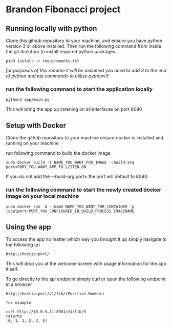 # Brandon Fibonacci project

## Running locally with python

Clone this github repository to your machine, and ensure you have python version 3 or above installed.
 Then run the following command from inside the git directory to install required python packages.
```
pip3 install -r requirements.txt

``` 
*for purposes of this readme it will be assumed you need to add 3 to the end of python and pip commands to utilize pythonv3*

### run the following command to start the application locally

```
python3 app/main.py

```
This will bring the app up listening on all interfaces on port 8080

## Setup with Docker
Clone the github repository to your machine
ensure docker is installed and running on your machine

run following command to build the docker image
```
sudo docker build -t NAME_YOU_WANT_FOR_IMAGE --build-arg port=PORT_YOU_WANT_APP_TO_LISTEN_ON

```
If you do not add the --build-arg port= the port will default to 8080.

### run the following command to start the newly created docker image on your local machine

```
sudo docker run -d --name NAME_YOU_WANT_FOR_CONTAINER -p localport:PORT_YOU_CONFIGURED_IN_BUILD_PROCESS IMAGENAME
```

## Using the app

To access the app no matter which way you brought it up simply navigate to the following url

```
http://hostip:port/
```

This will drop you at the welcome screen with usage information for the app it self.


To go directly to the api endpoint simply curl or open the following endpoint in a browser

```
http://hostip:port/v1/fib/(Positive_Number)

for example

curl http://10.0.5.11:8081/v1/fib/5
returns
[0, 1, 1, 2, 3, 5]
```




